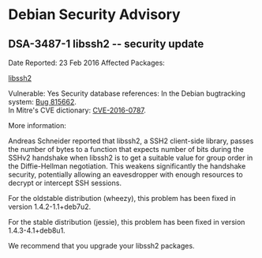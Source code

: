 
Debian Security Advisory
========================


DSA-3487-1 libssh2 -- security update
-------------------------------------



Date Reported:
23 Feb 2016
Affected Packages:

[libssh2](https://packages.debian.org/src:libssh2)

Vulnerable:
Yes
Security database references:
In the Debian bugtracking system: [Bug 815662](https://bugs.debian.org/cgi-bin/bugreport.cgi?bug=815662).  
In Mitre's CVE dictionary: [CVE-2016-0787](https://security-tracker.debian.org/tracker/CVE-2016-0787).  

More information:

Andreas Schneider reported that libssh2, a SSH2 client-side library,
passes the number of bytes to a function that expects number of bits
during the SSHv2 handshake when libssh2 is to get a suitable value for
group order in the Diffie-Hellman negotiation. This weakens
significantly the handshake security, potentially allowing an
eavesdropper with enough resources to decrypt or intercept SSH sessions.


For the oldstable distribution (wheezy), this problem has been fixed
in version 1.4.2-1.1+deb7u2.


For the stable distribution (jessie), this problem has been fixed in
version 1.4.3-4.1+deb8u1.


We recommend that you upgrade your libssh2 packages.





